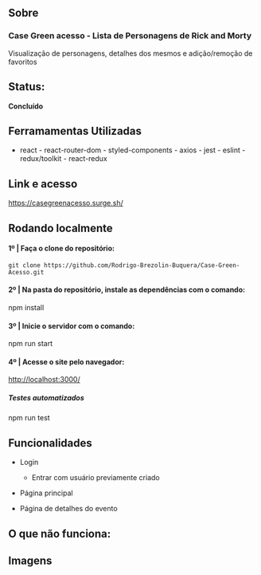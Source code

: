 
 ## Sobre
### Case Green acesso - Lista de Personagens de Rick and Morty
Visualização de personagens, detalhes dos mesmos e adição/remoção de favoritos

## Status:
<b>Concluído</b>

## Ferramamentas Utilizadas
- react   - react-router-dom   - styled-components    - axios  - jest  - eslint - redux/toolkit - react-redux

## Link e acesso
<a href="https://casegreenacesso.surge.sh/">https://casegreenacesso.surge.sh/</a>


## Rodando localmente

<h4>1º | Faça o clone do repositório: </h4>

    git clone https://github.com/Rodrigo-Brezolin-Buquera/Case-Green-Acesso.git

<h4>2º | Na pasta do repositório, instale as dependências com o comando: </h4>

   npm install

<h4>3º | Inicie o servidor com o comando: </h4>

   npm run start
 
 <h4>4º | Acesse o site pelo navegador: </h4>
<a href="http://localhost:3000/">http://localhost:3000/</a>

 <h5> Testes automatizados  </h4>
     npm run test

## Funcionalidades
- Login
  - Entrar com usuário previamente criado
  
- Página principal
  
 
- Página de detalhes do evento

## O que não funciona:

## Imagens


